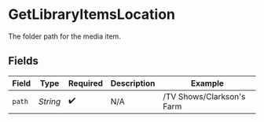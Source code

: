 # GetLibraryItemsLocation

The folder path for the media item.


## Fields

| Field                     | Type                      | Required                  | Description               | Example                   |
| ------------------------- | ------------------------- | ------------------------- | ------------------------- | ------------------------- |
| `path`                    | *String*                  | :heavy_check_mark:        | N/A                       | /TV Shows/Clarkson's Farm |